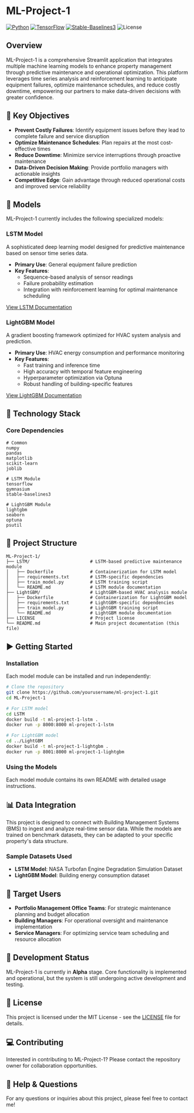 # ML-Project-1

[![Python](https://img.shields.io/badge/Python-3.8%2B-blue)](https://www.python.org/)
[![TensorFlow](https://img.shields.io/badge/TensorFlow-2.0%2B-orange)](https://www.tensorflow.org/)
[![Stable-Baselines3](https://img.shields.io/badge/StableBaselines3-Latest-green)](https://stable-baselines3.readthedocs.io/)
![License](https://img.shields.io/badge/license-CC%20BY--NC--ND%204.0%20International-blue.svg)

## Overview
ML-Project-1 is a comprehensive Streamlit application that integrates multiple machine learning models to enhance property management through predictive maintenance and operational optimization. This platform leverages time series analysis and reinforcement learning to anticipate equipment failures, optimize maintenance schedules, and reduce costly downtime, empowering our partners to make data-driven decisions with greater confidence.

## 🎯 Key Objectives

- **Prevent Costly Failures**: Identify equipment issues before they lead to complete failure and service disruption
- **Optimize Maintenance Schedules**: Plan repairs at the most cost-effective times
- **Reduce Downtime**: Minimize service interruptions through proactive maintenance
- **Data-Driven Decision Making**: Provide portfolio managers with actionable insights
- **Competitive Edge**: Gain advantage through reduced operational costs and improved service reliability

## 🧠 Models

ML-Project-1 currently includes the following specialized models:

### LSTM Model

A sophisticated deep learning model designed for predictive maintenance based on sensor time series data.

- **Primary Use**: General equipment failure prediction
- **Key Features**: 
  - Sequence-based analysis of sensor readings
  - Failure probability estimation
  - Integration with reinforcement learning for optimal maintenance scheduling

[View LSTM Documentation](https://github.com/analyzethis1/ML-Project-1/blob/main/LSTM/readme.md)

### LightGBM Model

A gradient boosting framework optimized for HVAC system analysis and prediction.

- **Primary Use**: HVAC energy consumption and performance monitoring
- **Key Features**:
  - Fast training and inference time
  - High accuracy with temporal feature engineering
  - Hyperparameter optimization via Optuna
  - Robust handling of building-specific features

[View LightGBM Documentation](https://github.com/analyzethis1/ML-Project-1/blob/main/LightGBM/readme.md)

## 🔧 Technology Stack

### Core Dependencies

```
# Common
numpy
pandas
matplotlib
scikit-learn
joblib

# LSTM Module
tensorflow
gymnasium
stable-baselines3

# LightGBM Module
lightgbm
seaborn
optuna
psutil
```

## 📁 Project Structure

```
ML-Project-1/
├── LSTM/                       # LSTM-based predictive maintenance module
│   ├── Dockerfile              # Containerization for LSTM model
│   ├── requirements.txt        # LSTM-specific dependencies
│   ├── train_model.py          # LSTM training script
│   └── README.md               # LSTM module documentation
├── LightGBM/                   # LightGBM-based HVAC analysis module
│   ├── Dockerfile              # Containerization for LightGBM model
│   ├── requirements.txt        # LightGBM-specific dependencies
│   ├── train_model.py          # LightGBM training script
│   └── README.md               # LightGBM module documentation
├── LICENSE                     # Project license
└── README.md                   # Main project documentation (this file)
```

## ▶️ Getting Started

### Installation

Each model module can be installed and run independently:

```bash
# Clone the repository
git clone https://github.com/yourusername/ml-project-1.git
cd ML-Project-1

# For LSTM model
cd LSTM
docker build -t ml-project-1-lstm .
docker run -p 8000:8000 ml-project-1-lstm

# For LightGBM model
cd ../LightGBM
docker build -t ml-project-1-lightgbm .
docker run -p 8001:8000 ml-project-1-lightgbm
```

### Using the Models

Each model module contains its own README with detailed usage instructions.

## 📊 Data Integration

This project is designed to connect with Building Management Systems (BMS) to ingest and analyze real-time sensor data. While the models are trained on benchmark datasets, they can be adapted to your specific property's data structure.

### Sample Datasets Used

- **LSTM Model**: NASA Turbofan Engine Degradation Simulation Dataset
- **LightGBM Model**: Building energy consumption dataset

## 👥 Target Users

- **Portfolio Management Office Teams**: For strategic maintenance planning and budget allocation
- **Building Managers**: For operational oversight and maintenance implementation
- **Service Managers**: For optimizing service team scheduling and resource allocation

## 🔄 Development Status

ML-Project-1 is currently in **Alpha** stage. Core functionality is implemented and operational, but the system is still undergoing active development and testing.

## 📝 License

This project is licensed under the MIT License - see the [LICENSE](LICENSE) file for details.

## 💻 Contributing

Interested in contributing to ML-Project-1? Please contact the repository owner for collaboration opportunities.

## 🛟 Help & Questions

For any questions or inquiries about this project, please feel free to contact me!
